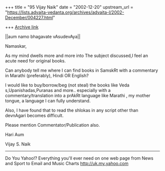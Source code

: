 +++
title = "95 Vijay Naik"
date = "2002-12-20"
upstream_url = "https://lists.advaita-vedanta.org/archives/advaita-l/2002-December/004227.html"

+++
[Archive link](https://lists.advaita-vedanta.org/archives/advaita-l/2002-December/004227.html)

||aum namo bhagavate vAsudevAya||

Namaskar,


As my mind dwells more and more into The subject
discussed,I feel an acute need for original books.

Can anybody tell me where I can find books in SamskRt
with a commentary in Marathi (preferably), Hindi OR
English?

I would like to buy/borrow/beg (not steal) the books
like Veda s,Upanishadas,Puranas and more.. especially
with a commentary/translation into a prAkRt language
like Marathi , my mother tongue, a language I can
fully understand.

Also, I have found that to read the shlokas in any
script other than devnAgari becomes difficult.

Please mention Commentator/Publication also.

Hari Aum

Vijay S. Naik



__________________________________________________
Do You Yahoo!?
Everything you'll ever need on one web page
from News and Sport to Email and Music Charts
http://uk.my.yahoo.com


